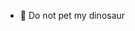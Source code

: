 - 🚫 Do not pet my dinosaur

<!---
Rinololz/Rinololz is a ✨ special ✨ repository because its `README.md` (this file) appears on your GitHub profile.
You can click the Preview link to take a look at your changes.
--->
